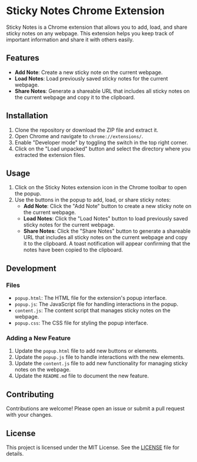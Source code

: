 # Sticky Notes Chrome Extension

Sticky Notes is a Chrome extension that allows you to add, load, and share sticky notes on any webpage. This extension helps you keep track of important information and share it with others easily.

## Features

- **Add Note**: Create a new sticky note on the current webpage.
- **Load Notes**: Load previously saved sticky notes for the current webpage.
- **Share Notes**: Generate a shareable URL that includes all sticky notes on the current webpage and copy it to the clipboard.

## Installation

1. Clone the repository or download the ZIP file and extract it.
2. Open Chrome and navigate to `chrome://extensions/`.
3. Enable "Developer mode" by toggling the switch in the top right corner.
4. Click on the "Load unpacked" button and select the directory where you extracted the extension files.

## Usage

1. Click on the Sticky Notes extension icon in the Chrome toolbar to open the popup.
2. Use the buttons in the popup to add, load, or share sticky notes:
   - **Add Note**: Click the "Add Note" button to create a new sticky note on the current webpage.
   - **Load Notes**: Click the "Load Notes" button to load previously saved sticky notes for the current webpage.
   - **Share Notes**: Click the "Share Notes" button to generate a shareable URL that includes all sticky notes on the current webpage and copy it to the clipboard. A toast notification will appear confirming that the notes have been copied to the clipboard.

## Development

### Files

- `popup.html`: The HTML file for the extension's popup interface.
- `popup.js`: The JavaScript file for handling interactions in the popup.
- `content.js`: The content script that manages sticky notes on the webpage.
- `popup.css`: The CSS file for styling the popup interface.

### Adding a New Feature

1. Update the `popup.html` file to add new buttons or elements.
2. Update the `popup.js` file to handle interactions with the new elements.
3. Update the `content.js` file to add new functionality for managing sticky notes on the webpage.
4. Update the `README.md` file to document the new feature.

## Contributing

Contributions are welcome! Please open an issue or submit a pull request with your changes.

## License

This project is licensed under the MIT License. See the [LICENSE](LICENSE) file for details.
